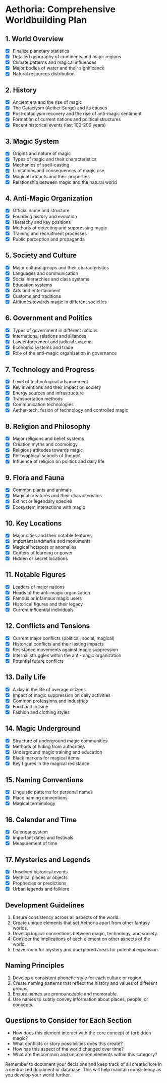 # Aethoria: Comprehensive Worldbuilding Plan

## 1. World Overview
- [X] Finalize planetary statistics
- [X] Detailed geography of continents and major regions
- [X] Climate patterns and magical influences
- [X] Major bodies of water and their significance
- [X] Natural resources distribution

## 2. History
- [X] Ancient era and the rise of magic
- [X] The Cataclysm (Aether Surge) and its causes
- [X] Post-cataclysm recovery and the rise of anti-magic sentiment
- [X] Formation of current nations and political structures
- [X] Recent historical events (last 100-200 years)

## 3. Magic System
- [X] Origins and nature of magic
- [X] Types of magic and their characteristics
- [X] Mechanics of spell-casting
- [X] Limitations and consequences of magic use
- [X] Magical artifacts and their properties
- [X] Relationship between magic and the natural world

## 4. Anti-Magic Organization
- [X] Official name and structure
- [X] Founding history and evolution
- [X] Hierarchy and key positions
- [X] Methods of detecting and suppressing magic
- [X] Training and recruitment processes
- [X] Public perception and propaganda

## 5. Society and Culture
- [X] Major cultural groups and their characteristics
- [X] Languages and communication
- [X] Social hierarchies and class systems
- [X] Education systems
- [X] Arts and entertainment
- [X] Customs and traditions
- [X] Attitudes towards magic in different societies

## 6. Government and Politics
- [X] Types of government in different nations
- [X] International relations and alliances
- [X] Law enforcement and judicial systems
- [X] Economic systems and trade
- [X] Role of the anti-magic organization in governance

## 7. Technology and Progress
- [X] Level of technological advancement
- [X] Key inventions and their impact on society
- [X] Energy sources and infrastructure
- [X] Transportation methods
- [X] Communication technologies
- [X] Aether-tech: fusion of technology and controlled magic

## 8. Religion and Philosophy
- [X] Major religions and belief systems
- [X] Creation myths and cosmology
- [X] Religious attitudes towards magic
- [X] Philosophical schools of thought
- [X] Influence of religion on politics and daily life

## 9. Flora and Fauna
- [X] Common plants and animals
- [X] Magical creatures and their characteristics
- [X] Extinct or legendary species
- [X] Ecosystem interactions with magic

## 10. Key Locations
- [X] Major cities and their notable features
- [X] Important landmarks and monuments
- [X] Magical hotspots or anomalies
- [X] Centers of learning or power
- [X] Hidden or secret locations

## 11. Notable Figures
- [X] Leaders of major nations
- [X] Heads of the anti-magic organization
- [X] Famous or infamous magic users
- [X] Historical figures and their legacy
- [X] Current influential individuals

## 12. Conflicts and Tensions
- [X] Current major conflicts (political, social, magical)
- [X] Historical conflicts and their lasting impacts
- [X] Resistance movements against magic suppression
- [X] Internal struggles within the anti-magic organization
- [X] Potential future conflicts

## 13. Daily Life
- [X] A day in the life of average citizens
- [X] Impact of magic suppression on daily activities
- [X] Common professions and industries
- [X] Food and cuisine
- [X] Fashion and clothing styles

## 14. Magic Underground
- [X] Structure of underground magic communities
- [X] Methods of hiding from authorities
- [X] Underground magic training and education
- [X] Black markets for magical items
- [X] Key figures in the magical resistance

## 15. Naming Conventions
- [X] Linguistic patterns for personal names
- [X] Place naming conventions
- [X] Magical terminology

## 16. Calendar and Time
- [X] Calendar system
- [X] Important dates and festivals
- [X] Measurement of time

## 17. Mysteries and Legends
- [X] Unsolved historical events
- [X] Mythical places or objects
- [X] Prophecies or predictions
- [X] Urban legends and folklore

## Development Guidelines
1. Ensure consistency across all aspects of the world.
2. Create unique elements that set Aethoria apart from other fantasy worlds.
3. Develop logical connections between magic, technology, and society.
4. Consider the implications of each element on other aspects of the world.
5. Leave room for mystery and unexplored areas for potential expansion.

## Naming Principles
1. Develop a consistent phonetic style for each culture or region.
2. Create naming patterns that reflect the history and values of different groups.
3. Ensure names are pronounceable and memorable.
4. Use names to subtly convey information about places, people, or concepts.

## Questions to Consider for Each Section
- How does this element interact with the core concept of forbidden magic?
- What conflicts or story possibilities does this create?
- How has this aspect of the world changed over time?
- What are the common and uncommon elements within this category?

Remember to document your decisions and keep track of all created lore in a centralized document or database. This will help maintain consistency as you develop your world further.
